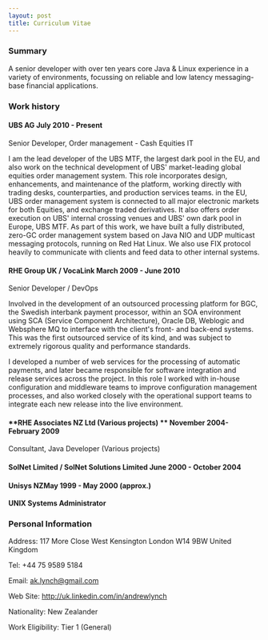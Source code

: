 ```yaml
---
layout: post
title: Curriculum Vitae
---
```



### Summary

A senior developer with over ten years core Java & Linux experience in a variety of environments, focussing on reliable  and low latency messaging-base financial applications.

### Work history

#### UBS AG July 2010 - Present

Senior Developer, Order management - Cash Equities IT

I am the lead developer of the UBS MTF, the largest dark pool in the EU, and also work on the technical development of UBS' market-leading  global equities order management system. This role incorporates design, enhancements, and maintenance of the platform, working directly with trading desks, counterparties, and production services teams.  in the EU, UBS order management system is connected to all major electronic markets for both Equities, and exchange traded derivatives. It also offers order execution on UBS' internal crossing venues and UBS' own dark pool in Europe, UBS MTF. As part of this work, we have built a fully distributed, zero-GC order management system based on Java NIO and UDP multicast messaging protocols, running on Red Hat Linux. We also use FIX protocol heavily to communicate with clients and feed data to other internal systems.  

#### **RHE Group UK / VocaLink** March 2009 - June 2010

Senior Developer  / DevOps

Involved in the development of an outsourced processing platform for
BGC, the Swedish interbank payment processor, within an SOA environment
using SCA (Service Component Architecture), Oracle DB, Weblogic and Websphere MQ to
interface with the client's front- and back-end systems.  This was the first
outsourced service of its kind, and was subject to extremely rigorous
quality and performance standards.

I developed a number of web services for the processing of
automatic payments, and later became responsible for software integration and release
services across the project. In this role I worked with in-house
configuration and middleware teams to improve configuration management
processes, and also worked closely with the operational support teams to
integrate each new release into the live environment.

#### **RHE Associates NZ Ltd (Various projects) ** November 2004- February 2009

Consultant, Java Developer (Various projects)


#### **SolNet Limited / SolNet Solutions Limited** June 2000 - October 2004


#### **Unisys NZ**May 1999 - May 2000 (approx.)

**UNIX Systems Administrator**


### Personal Information

Address: 117 More Close
 West Kensington
 London
 W14 9BW
United Kingdom

Tel: +44 75 9589 5184

Email: ak.lynch@gmail.com

Web Site: http://uk.linkedin.com/in/andrewlynch

Nationality: New Zealander 

Work Eligibility: Tier 1 (General) 
